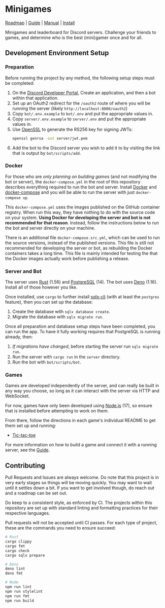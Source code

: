 # Minigames

[Roadmap][] | [Guide][] | [Manual][] | [Install][]

[Roadmap]: https://github.com/users/foxfriends/projects/2
[Guide]: ./GUIDE.md
[Manual]: ./USAGE.md
[Install]: https://party.cameldridge.com/install

Minigames and leaderboard for Discord servers. Challenge your friends to games, and determine who is
the best (mini)gamer once and for all.

## Development Environment Setup

### Preparation

Before running the project by any method, the following setup steps must be completed:

1.  On the [Discord Developer Portal][], Create an application, and then a bot within that application.
2.  Set up an OAuth2 redirect for the `/oauth2` route of where you will be running the server (likely `http://localhost:8000/oauth2`)
3.  Copy `bot/.env.example` to `bot/.env` and put the appropriate values in.
4.  Copy `server/.env.example` to `server/.env` and put the appropriate values in.
5.  Use [OpenSSL][] to generate the RS256 key for signing JWTs:
    ```sh
    openssl genrsa -out server/jwt.pem
    ```
6.  Add the bot to the Discord server you wish to add it to by visiting the link that is output by `bot/scripts/add`.

[OpenSSL]: https://www.openssl.org/
[Discord Developer Portal]: https://discord.com/developers/

### Docker

For those who are *only planning on building games* (and not modifying the bot or server),
the `docker-compose.yml` in the root of this repository describes everything required to run the
bot and server. Install [Docker][] and [docker-compose][] and you will be able to run the server
with just `docker-compose up`.

[Docker]: https://www.docker.com/
[docker-compose]: https://docs.docker.com/compose/

This `docker-compose.yml` uses the images published on the GitHub container registry. When run
this way, they have nothing to do with the source code on your system. __Using Docker for
developing the server and bot is not recommended for that reason__. Instead, follow the
instructions below to run the bot and server directly on your machine.

There is an additional file `docker-compose.src.yml`, which can be used to run the source
versions, instead of the published versions. This file is still not recommended for
developing the server or bot, as rebuilding the Docker containers takes a long time. This
file is mainly intended for testing the that the Docker images actually work before
publishing a release.

### Server and Bot

The server uses [Rust][] (1.56) and [PostgreSQL][] (14). The bot uses [Deno][] (1.16).
Install all of those however you like.

Once installed, use `cargo` to further install [sqlx-cli][] (with at least the `postgres` feature),
then you can set up the database:
1.  Create the database with `sqlx database create`.
2.  Migrate the database with `sqlx migrate run`.

[Node.js]: https://nodejs.org/en/
[Deno]: https://deno.land/
[Rust]: http://rust-lang.org/
[PostgreSQL]: https://www.postgresql.org/
[sqlx-cli]: https://crates.io/crates/sqlx-cli

Once all preparation and database setup steps have been completed, you can run the app. To have it
fully working requires that PostgreSQL is running already, then:
1.  *If migrations have changed*, before starting the server run `sqlx migrate run`.
2.  Run the server with `cargo run` in the `server` directory.
3.  Run the bot with `bot/scripts/bot`.

### Games

Games are developed independently of the server, and can really be built in any way you choose, so long
as it can interact with the server via HTTP and WebSocket.

For now, games have only been developed using [Node.js][] (17), so ensure that is installed before
attempting to work on them.

From there, follow the directions in each game's individual README to get them set up and running:
*   [Tic-tac-toe](./games/tictactoe/README.md)

For more information on how to build a game and connect it with a running server, see the [Guide][].

[Guide]: GUIDE.md

## Contributing

Pull Requests and Issues are always welcome. Do note that this project is in very early stages
so things will be moving quickly. You may want to wait until it settles down a bit. If you want
to get involved though, do reach out and a roadmap can be set out.

Do keep to a consistent style, as enforced by CI. The projects within this repository are set up
with standard linting and formatting practices for their respective languages.

Pull requests will not be accepted until CI passes. For each type of project, these are the commands
you need to ensure succeed:

```sh
# Rust
cargo clippy
cargo fmt
cargo check
cargo sqlx prepare

# Deno
deno lint
deno fmt

# Node
npm run lint
npm run stylelint
npm run fmt
npm run build
```
